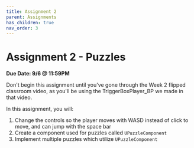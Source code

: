 ```yaml
---
title: Assignment 2
parent: Assignments
has_children: true
nav_order: 3
---
```


# Assignment 2 - Puzzles

**Due Date: 9/6 @ 11:59PM**

Don't begin this assignment until you've gone through the Week 2 flipped classroom video, as you'll be using the TriggerBoxPlayer_BP we made in that video.

In this assignment, you will:

1. Change the controls so the player moves with WASD instead of click to move, and can jump with the space bar
2. Create a component used for puzzles called `UPuzzleComponent`
3. Implement multiple puzzles which utilize `UPuzzleComponent`
